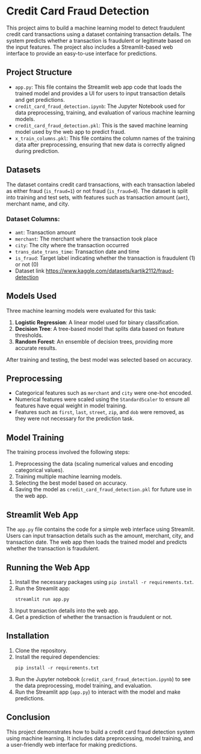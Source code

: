 
# Credit Card Fraud Detection

This project aims to build a machine learning model to detect fraudulent credit card transactions using a dataset containing transaction details. The system predicts whether a transaction is fraudulent or legitimate based on the input features. The project also includes a Streamlit-based web interface to provide an easy-to-use interface for predictions.

## Project Structure

- `app.py`: This file contains the Streamlit web app code that loads the trained model and provides a UI for users to input transaction details and get predictions.
- `credit_card_fraud_detection.ipynb`: The Jupyter Notebook used for data preprocessing, training, and evaluation of various machine learning models.
- `credit_card_fraud_detection.pkl`: This is the saved machine learning model used by the web app to predict fraud.
- `x_train_columns.pkl`: This file contains the column names of the training data after preprocessing, ensuring that new data is correctly aligned during prediction.

## Datasets

The dataset contains credit card transactions, with each transaction labeled as either fraud (`is_fraud=1`) or not fraud (`is_fraud=0`). The dataset is split into training and test sets, with features such as transaction amount (`amt`), merchant name, and city.

### Dataset Columns:
- `amt`: Transaction amount
- `merchant`: The merchant where the transaction took place
- `city`: The city where the transaction occurred
- `trans_date_trans_time`: Transaction date and time
- `is_fraud`: Target label indicating whether the transaction is fraudulent (1) or not (0)
- Dataset link https://www.kaggle.com/datasets/kartik2112/fraud-detection

## Models Used

Three machine learning models were evaluated for this task:

1. **Logistic Regression**: A linear model used for binary classification.
2. **Decision Tree**: A tree-based model that splits data based on feature thresholds.
3. **Random Forest**: An ensemble of decision trees, providing more accurate results.

After training and testing, the best model was selected based on accuracy.

## Preprocessing

- Categorical features such as `merchant` and `city` were one-hot encoded.
- Numerical features were scaled using the `StandardScaler` to ensure all features have equal weight in model training.
- Features such as `first`, `last`, `street`, `zip`, and `dob` were removed, as they were not necessary for the prediction task.

## Model Training

The training process involved the following steps:

1. Preprocessing the data (scaling numerical values and encoding categorical values).
2. Training multiple machine learning models.
3. Selecting the best model based on accuracy.
4. Saving the model as `credit_card_fraud_detection.pkl` for future use in the web app.

## Streamlit Web App

The `app.py` file contains the code for a simple web interface using Streamlit. Users can input transaction details such as the amount, merchant, city, and transaction date. The web app then loads the trained model and predicts whether the transaction is fraudulent.

## Running the Web App

1. Install the necessary packages using `pip install -r requirements.txt`.
2. Run the Streamlit app:
   ```
   streamlit run app.py
   ```
3. Input transaction details into the web app.
4. Get a prediction of whether the transaction is fraudulent or not.

## Installation

1. Clone the repository.
2. Install the required dependencies:
   ```
   pip install -r requirements.txt
   ```
3. Run the Jupyter notebook (`credit_card_fraud_detection.ipynb`) to see the data preprocessing, model training, and evaluation.
4. Run the Streamlit app (`app.py`) to interact with the model and make predictions.

## Conclusion

This project demonstrates how to build a credit card fraud detection system using machine learning. It includes data preprocessing, model training, and a user-friendly web interface for making predictions.

